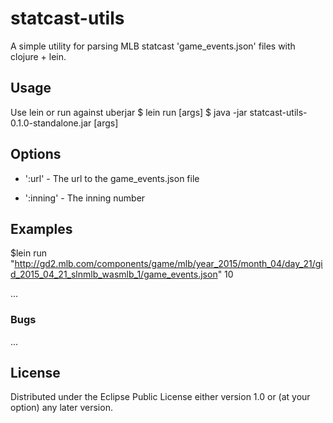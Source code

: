# statcast-utils

A simple utility for parsing MLB statcast 'game_events.json' files with clojure + lein.

## Usage
Use lein or run against uberjar
	$ lein run [args]
    $ java -jar statcast-utils-0.1.0-standalone.jar [args]

## Options

* ':url' -
  The url to the game_events.json file

* ':inning' -
  The inning number

## Examples
$lein run "http://gd2.mlb.com/components/game/mlb/year_2015/month_04/day_21/gid_2015_04_21_slnmlb_wasmlb_1/game_events.json" 10


...

### Bugs

...


## License

Distributed under the Eclipse Public License either version 1.0 or (at
your option) any later version.
